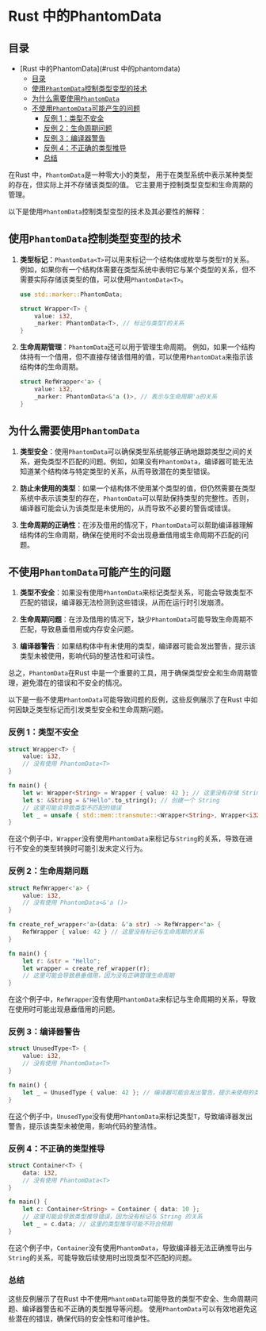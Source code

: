 # Rust 中的PhantomData

## 目录

- [Rust 中的PhantomData](#rust 中的phantomdata)
  - [目录](#目录)
  - [使用`PhantomData`控制类型变型的技术](#使用phantomdata控制类型变型的技术)
  - [为什么需要使用`PhantomData`](#为什么需要使用phantomdata)
  - [不使用`PhantomData`可能产生的问题](#不使用phantomdata可能产生的问题)
    - [反例 1：类型不安全](#反例-1类型不安全)
    - [反例 2：生命周期问题](#反例-2生命周期问题)
    - [反例 3：编译器警告](#反例-3编译器警告)
    - [反例 4：不正确的类型推导](#反例-4不正确的类型推导)
    - [总结](#总结)

在Rust 中，`PhantomData`是一种零大小的类型，
用于在类型系统中表示某种类型的存在，但实际上并不存储该类型的值。
它主要用于控制类型变型和生命周期的管理。

以下是使用`PhantomData`控制类型变型的技术及其必要性的解释：

## 使用`PhantomData`控制类型变型的技术

1. **类型标记**：`PhantomData<T>`可以用来标记一个结构体或枚举与类型`T`的关系。
   例如，如果你有一个结构体需要在类型系统中表明它与某个类型的关系，但不需要实际存储该类型的值，可以使用`PhantomData<T>`。

   ```rust
   use std::marker::PhantomData;

   struct Wrapper<T> {
       value: i32,
       _marker: PhantomData<T>, // 标记与类型T的关系
   }
   ```

2. **生命周期管理**：`PhantomData`还可以用于管理生命周期。
   例如，如果一个结构体持有一个借用，但不直接存储该借用的值，可以使用`PhantomData`来指示该结构体的生命周期。

   ```rust
   struct RefWrapper<'a> {
       value: i32,
       _marker: PhantomData<&'a ()>, // 表示与生命周期'a的关系
   }
   ```

## 为什么需要使用`PhantomData`

1. **类型安全**：使用`PhantomData`可以确保类型系统能够正确地跟踪类型之间的关系，避免类型不匹配的问题。例如，如果没有`PhantomData`，编译器可能无法知道某个结构体与特定类型的关系，从而导致潜在的类型错误。

2. **防止未使用的类型**：如果一个结构体不使用某个类型的值，但仍然需要在类型系统中表示该类型的存在，`PhantomData`可以帮助保持类型的完整性。否则，编译器可能会认为该类型是未使用的，从而导致不必要的警告或错误。

3. **生命周期的正确性**：在涉及借用的情况下，`PhantomData`可以帮助编译器理解结构体的生命周期，确保在使用时不会出现悬垂借用或生命周期不匹配的问题。

## 不使用`PhantomData`可能产生的问题

1. **类型不安全**：如果没有使用`PhantomData`来标记类型关系，可能会导致类型不匹配的错误，编译器无法检测到这些错误，从而在运行时引发崩溃。

2. **生命周期问题**：在涉及借用的情况下，缺少`PhantomData`可能导致生命周期不匹配，导致悬垂借用或内存安全问题。

3. **编译器警告**：如果结构体中有未使用的类型，编译器可能会发出警告，提示该类型未被使用，影响代码的整洁性和可读性。

总之，`PhantomData`在Rust 中是一个重要的工具，用于确保类型安全和生命周期管理，避免潜在的错误和不安全的情况。

以下是一些不使用`PhantomData`可能导致问题的反例，这些反例展示了在Rust 中如何因缺乏类型标记而引发类型安全和生命周期问题。

### 反例 1：类型不安全

```rust
struct Wrapper<T> {
    value: i32,
    // 没有使用 PhantomData<T>
}

fn main() {
    let w: Wrapper<String> = Wrapper { value: 42 }; // 这里没有存储 String 类型
    let s: &String = &"Hello".to_string(); // 创建一个 String
    // 这里可能会导致类型不匹配的错误
    let _ = unsafe { std::mem::transmute::<Wrapper<String>, Wrapper<i32>>(w) }; // 不安全的类型转换
}
```

在这个例子中，`Wrapper`没有使用`PhantomData`来标记与`String`的关系，导致在进行不安全的类型转换时可能引发未定义行为。

### 反例 2：生命周期问题

```rust
struct RefWrapper<'a> {
    value: i32,
    // 没有使用 PhantomData<&'a ()>
}

fn create_ref_wrapper<'a>(data: &'a str) -> RefWrapper<'a> {
    RefWrapper { value: 42 } // 这里没有标记与生命周期的关系
}

fn main() {
    let r: &str = "Hello";
    let wrapper = create_ref_wrapper(r);
    // 这里可能会导致悬垂借用，因为没有正确管理生命周期
}
```

在这个例子中，`RefWrapper`没有使用`PhantomData`来标记与生命周期的关系，导致在使用时可能出现悬垂借用的问题。

### 反例 3：编译器警告

```rust
struct UnusedType<T> {
    value: i32,
    // 没有使用 PhantomData<T>
}

fn main() {
    let _ = UnusedType { value: 42 }; // 编译器可能会发出警告，提示未使用的类型
}
```

在这个例子中，`UnusedType`没有使用`PhantomData`来标记类型`T`，导致编译器发出警告，提示该类型未被使用，影响代码的整洁性。

### 反例 4：不正确的类型推导

```rust
struct Container<T> {
    data: i32,
    // 没有使用 PhantomData<T>
}

fn main() {
    let c: Container<String> = Container { data: 10 };
    // 这里可能会导致类型推导错误，因为没有标记与 String 的关系
    let _ = c.data; // 这里的类型推导可能不符合预期
}
```

在这个例子中，`Container`没有使用`PhantomData`，导致编译器无法正确推导出与`String`的关系，可能导致后续使用时出现类型不匹配的问题。

### 总结

这些反例展示了在Rust 中不使用`PhantomData`可能导致的类型不安全、生命周期问题、编译器警告和不正确的类型推导等问题。
使用`PhantomData`可以有效地避免这些潜在的错误，确保代码的安全性和可维护性。
